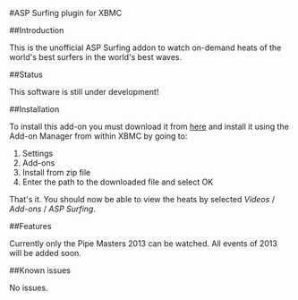 #ASP Surfing plugin for XBMC

##Introduction

This is the unofficial ASP Surfing addon to watch on-demand heats of the world's best surfers in the world's best waves.

##Status

This software is still under development!

##Installation

To install this add-on you must download it from [here](http://www.github.com)
and install it using the Add-on Manager from within XBMC by going to:

1. Settings
2. Add-ons
3. Install from zip file
4. Enter the path to the downloaded file and select OK

That's it. You should now be able to view the heats by selected *Videos* / *Add-ons* / *ASP Surfing*.

##Features

Currently only the Pipe Masters 2013 can be watched. All events of 2013 will be added soon.

##Known issues

No issues.